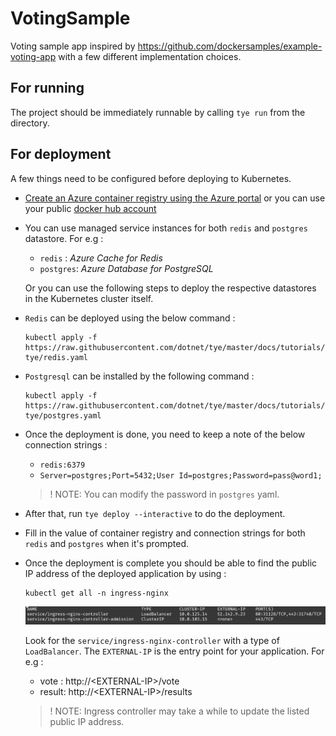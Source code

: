 # VotingSample

Voting sample app inspired by https://github.com/dockersamples/example-voting-app with a few different implementation choices.

## For running

The project should be immediately runnable by calling `tye run` from the directory.

## For deployment

A few things need to be configured before deploying to Kubernetes.

- [Create an Azure container registry using the Azure portal](https://docs.microsoft.com/en-us/azure/container-registry/container-registry-get-started-portal) or you can use your public [docker hub account](https://hub.docker.com/)

- You can use managed service instances for both `redis` and `postgres` datastore. For e.g :

    - `redis` : *Azure Cache for Redis*
    - `postgres`: *Azure Database for PostgreSQL*

    Or you can use the following steps to deploy the respective datastores in the Kubernetes cluster itself.

- `Redis` can be deployed using the below command :

    ```
    kubectl apply -f https://raw.githubusercontent.com/dotnet/tye/master/docs/tutorials/hello-tye/redis.yaml
    ```
- `Postgresql` can be installed by the following command :

    ```
    kubectl apply -f https://raw.githubusercontent.com/dotnet/tye/master/docs/tutorials/hello-tye/postgres.yaml
    ```

- Once the deployment is done, you need to keep a note of the below connection strings :

    -  `redis:6379`
    -  `Server=postgres;Port=5432;User Id=postgres;Password=pass@word1;`

    >! NOTE: You can modify the password in `postgres` yaml.

- After that, run `tye deploy --interactive` to do the deployment.   
    
- Fill in the value of container registry and connection strings for both `redis` and `postgres` when it's prompted.

- Once the deployment is complete you should be able to find the public IP address of the deployed application by using :

    ```
    kubectl get all -n ingress-nginx
    ```

    ![nginx ingress example](../../docs/recipes/images/nginx_ingress_action.png)

    Look for the `service/ingress-nginx-controller` with a type of `LoadBalancer`. The `EXTERNAL-IP` is the entry point for your application.
    For e.g :

    - vote : http://\<EXTERNAL-IP\>/vote
    - result: http://\<EXTERNAL-IP\>/results

    >! NOTE: Ingress controller may take a while to update the listed public IP address.